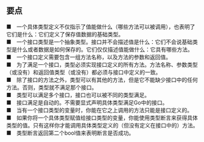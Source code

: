 ## 要点  

■　一个具体类型定义不仅指示了值能做什么（哪些方法可以被调用），也表明了它们是什么：它们定义了保存值数据的基础类型。  
■　一个接口类型是一个抽象类型。接口并不会描述值是什么：它们不会说基础类型是什么或者数据是如何保存的。它们仅仅描述值能做什么：它具有哪些方法。  
■　一个接口定义需要包含一组方法名称，以及方法的参数和返回值。  
■　为了满足一个接口，类型必须实现接口定义的所有方法。方法名称、参数类型（或没有）和返回值类型（或没有）都必须与接口中定义的一致。  
■　除了接口的方法之外，类型可以有其他的方法，但是它不能缺少接口中的任何方法。否则，类型就不满足那个接口。  
■　类型可以满足多个接口，接口也可以被不同的类型满足。  
■　接口满足是自动的。不需要显式声明具体类型满足Go中的接口。  
■　当有一个接口类型的变量时，你能在它之上调用的方法只能是接口定义的。  
■　如果你将一个具体类型赋值给接口类型的变量，你能使用类型断言来获得具体类型的值。只有这样你才能调用具体类型定义的（但没有定义在接口中的）方法。  
■　类型断言返回第二个bool值来表明断言是否成功。